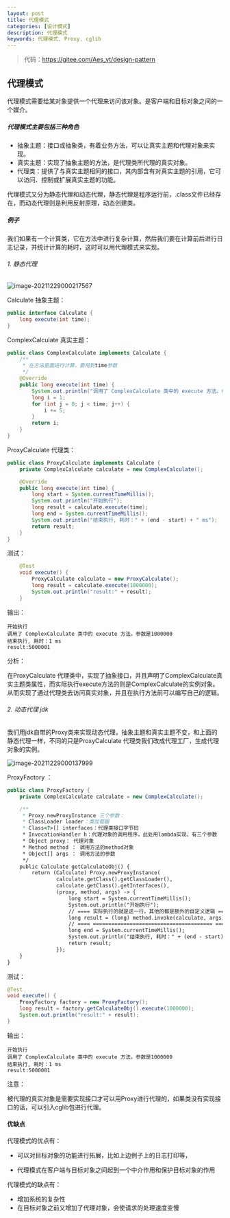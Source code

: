 ```yaml
---
layout: post
title: 代理模式
categories: [设计模式]
description: 代理模式
keywords: 代理模式, Proxy, cglib
---
```



> 代码：<https://gitee.com/Aes_yt/design-pattern>



## 代理模式

代理模式需要给某对象提供一个代理来访问该对象。是客户端和目标对象之间的一个媒介。

##### 代理模式主要包括三种角色

- 抽象主题：接口或抽象类，有着业务方法，可以让真实主题和代理对象来实现。
- 真实主题：实现了抽象主题的方法，是代理类所代理的真实对象。
- 代理类：提供了与真实主题相同的接口，其内部含有对真实主题的引用，它可以访问、控制或扩展真实主题的功能。

代理模式又分为静态代理和动态代理，静态代理是程序运行前，.class文件已经存在，而动态代理则是利用反射原理，动态创建类。



##### 例子

我们如果有一个计算类，它在方法中进行复杂计算，然后我们要在计算前后进行日志记录，并统计计算的耗时，这时可以用代理模式来实现。

###### 1. 静态代理

![image-20211229000217567](https://s2.loli.net/2021/12/29/4gP5nDo6Ceix9ka.png)

Calculate 抽象主题：

```java
public interface Calculate {
    long execute(int time);
}
```

ComplexCalculate 真实主题：
```java
public class ComplexCalculate implements Calculate {
    /**
     * 在方法里面进行计算，要用到time参数
     */
    @Override
    public long execute(int time) {
        System.out.println("调用了 ComplexCalculate 类中的 execute 方法。参数是" + time);
        long i = 1;
        for (int j = 0; j < time; j++) {
            i += 5;
        }
        return i;
    }
}
```

ProxyCalculate 代理类：

```java
public class ProxyCalculate implements Calculate {
    private ComplexCalculate calculate = new ComplexCalculate();

    @Override
    public long execute(int time) {
        long start = System.currentTimeMillis();
        System.out.println("开始执行");
        long result = calculate.execute(time);
        long end = System.currentTimeMillis();
        System.out.println("结束执行, 耗时：" + (end - start) + " ms");
        return result;
    }
}
```

测试：

```java
    @Test
    void execute() {
        ProxyCalculate calculate = new ProxyCalculate();
        long result = calculate.execute(1000000);
        System.out.println("result:" + result);
    }
```

输出：

```` 
开始执行
调用了 ComplexCalculate 类中的 execute 方法。参数是1000000
结束执行, 耗时：1 ms
result:5000001
````

分析：

在ProxyCalculate 代理类中，实现了抽象接口，并且声明了ComplexCalculate真实主题类属性，而实际执行execute方法的则是ComplexCalculate的实例对象。从而实现了通过代理类去访问真实对象，并且在执行方法前可以编写自己的逻辑。



###### 2. 动态代理 jdk

我们用jdk自带的Proxy类来实现动态代理，抽象主题和真实主题不变，和上面的静态代理一样，不同的只是ProxyCalculate 代理类我们改成代理工厂，生成代理对象的实例。

![image-20211229000137999](https://s2.loli.net/2021/12/29/zp4da3P6BqlvOu9.png)

ProxyFactory ：

```java
public class ProxyFactory {
    private ComplexCalculate calculate = new ComplexCalculate();

    /**
     * Proxy.newProxyInstance 三个参数：
     * ClassLoader loader：类加载器
     * Class<?>[] interfaces：代理类接口字节码
     * InvocationHandler h：代理对象的调用程序，此处用lambda实现，有三个参数
     * Object proxy： 代理对象
     * Method method ： 调用方法的method对象
     * Object[] args ： 调用方法的参数
     */
    public Calculate getCalculateObj() {
        return (Calculate) Proxy.newProxyInstance(
                calculate.getClass().getClassLoader(),
                calculate.getClass().getInterfaces(),
                (proxy, method, args) -> {
                    long start = System.currentTimeMillis();
                    System.out.println("开始执行");
                    // ==== 实际执行的就是这一行，其他的都是额外的自定义逻辑 ====
                    long result = (long) method.invoke(calculate, args);
                    // ==== ======================================= ====
                    long end = System.currentTimeMillis();
                    System.out.println("结束执行, 耗时：" + (end - start) + " ms");
                    return result;
                });
    }
}
```

测试：

```java
@Test
void execute() {
    ProxyFactory factory = new ProxyFactory();
    long result = factory.getCalculateObj().execute(1000000);
    System.out.println("result:" + result);
}
```

输出：

```` 
开始执行
调用了 ComplexCalculate 类中的 execute 方法。参数是1000000
结束执行, 耗时：1 ms
result:5000001
````

注意：

被代理的真实对象是需要实现接口才可以用Proxy进行代理的，如果类没有实现接口的话，可以引入cglib包进行代理。

#### 优缺点

代理模式的优点有：

- 可以对目标对象的功能进行拓展，比如上边例子上的日志打印等，

- 代理模式在客户端与目标对象之间起到一个中介作用和保护目标对象的作用

代理模式的缺点有：

- 增加系统的复杂性
- 在目标对象之前又增加了代理对象，会使请求的处理速度变慢
